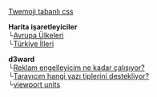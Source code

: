 <link href="style.css" rel="stylesheet">

[Twemoji tabanlı css](/emoji-css)  

**Harita işaretleyiciler**  
└[Avrupa Ülkeleri](/euvisited)  
└[Türkiye İlleri](/turkeyvisited)  

**d3ward**  
└[Reklam engelleyicim ne kadar çalışıyor?](/toolz/adblock.html)  
└[Tarayıcım hangi yazı tiplerini destekliyor?](/toolz/fontlist.html)  
└[viewport units](/toolz/units.html)  